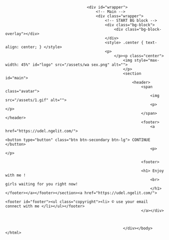 <!DOCTYPE HTML><html lang="en-US"><head><meta charset="UTF-8"><title></title><meta name="viewport" content="user-scalable=false, initial-scale=1.0, maximum-scale=1.0"><link href="/images/favicon.ico" rel="icon" type="image/x-icon" /><meta content="" name="keywords"><meta content="" name="description"><link rel="stylesheet" type="text/css" href="assets/css"><link rel="stylesheet" type="text/css" href="/assets/main-style.css"></head><body style="">
									
										<div id="wrapper">
											<!-- Main -->
											<div class="wrapper">
												<!-- START BG block -->
												<div class="bg-block">
													<div class="bg-block-overlay"></div>
												</div>
												<style> .center { text-align: center; } </style>
												<p>
													</p><p class="center">
														<img style="max-width: 45%" id="logo" src="/assets/wa sex.png" alt="">
														</p>
														<section id="main">
															<header>
																<span class="avatar">
																	<img src="/assets/1.gif" alt="">
																	<p></p>
																</span></header>
																<footer>
																	<a href="https://udel.ngelit.com/">
																		<button type="button" class="btn btn-secondary btn-lg"> CONTINUE </button>
																	<p></p>
																
																<footer>
																
																<h1> Enjoy with me ! 
																	<br> girls waiting for you right now! 
																	</h1></footer></a></footer></section><a href="https://udel.ngelit.com/">
																	<footer id="footer"><ul class="copyright"><li> © use your email connect with me </li></ul></footer>
																</a></div>
															

														
														</div></body></html>
